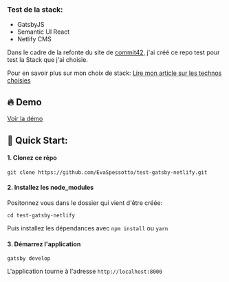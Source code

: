 ### Test de la stack:
  - GatsbyJS
  - Semantic UI React
  - Netlify CMS

Dans le cadre de la refonte du site de [commit42](https://www.commit42.fr/), j'ai créé ce repo test pour test la Stack que j'ai choisie.

Pour en savoir plus sur mon choix de stack: [Lire mon article sur les technos choisies](https://www.commit42.fr/blog/un-nouveau-site-pour-une-nouvelle-annee/)


## :fire: Demo 

[Voir la démo](https://gatsby-netlifycms-test.netlify.com/)

## :rocket: Quick Start:

 #### 1. Clonez ce répo

```git clone https://github.com/EvaSpessotto/test-gatsby-netlify.git```

 #### 2. Installez les node_modules 
Positonnez vous dans le dossier qui vient d'être créée:

```cd test-gatsby-netlify```

Puis installez les dépendances avec ```npm install``` ou ```yarn```
 #### 3. Démarrez l'application

```gatsby develop```

L'application tourne à l'adresse ```http://localhost:8000```
  